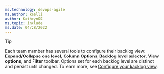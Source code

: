 ```yaml
---
ms.technology: devops-agile 
ms.author: kaelli
author: KathrynEE
ms.topic: include
ms.date: 04/28/2022
---
```



> [!TIP]  
> Each team member has several tools to configure their backlog view: **Expand/Collapse one level**, **Column Options**, **Backlog level selector**, **View options**, and **Filter** toolbar. Options set for each backlog level are distinct and persist until changed. To learn more, see [Configure your backlog view](../backlogs/configure-your-backlog-view.md). 